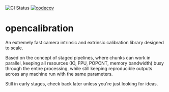 ![CI Status](https://github.com/jkflying/opencalibration/workflows/C/C++%20CI/badge.svg)
[![codecov](https://codecov.io/gh/jkflying/opencalibration/branch/master/graph/badge.svg?token=64PZUYMHBN)](https://codecov.io/gh/jkflying/opencalibration)

# opencalibration
An extremely fast camera intrinsic and extrinsic calibration library designed to scale.

Based on the concept of staged pipelines, where chunks can work in parallel, keeping all resources (IO, FPU, POPCNT, memory bandwidth) busy through the entire processing, while still keeping reproducible outputs across any machine run with the same parameters.

Still in early stages, check back later unless you're just looking for ideas.
